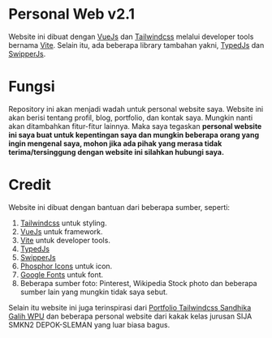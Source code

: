 # Personal Web v2.1 

Website ini dibuat dengan [VueJs](https://vuejs.org/) dan [Tailwindcss](https://tailwindcss.com) melalui developer tools bernama [Vite](https://vite.dev). Selain itu, ada beberapa library tambahan yakni, [TypedJs](https://mattboldt.com/demos/typed-js/) dan [SwipperJs](https://swiperjs.com/).
 
 # Fungsi
 Repository ini akan menjadi wadah untuk personal website saya. Website ini akan berisi tentang profil, blog, portfolio, dan kontak saya. Mungkin nanti akan ditambahkan fitur-fitur lainnya. Maka saya tegaskan <strong>personal website ini saya buat untuk kepentingan saya dan mungkin beberapa orang yang ingin mengenal saya, mohon jika ada pihak yang merasa tidak terima/tersinggung dengan website ini silahkan hubungi saya.</strong>

# Credit
Website ini dibuat dengan bantuan dari beberapa sumber, seperti:
1. [Tailwindcss](https://tailwindcss.com) untuk styling.
2. [VueJs](https://vuejs.org/) untuk framework.
3. [Vite](https://vite.dev) untuk developer tools.
4. [TypedJs](https://mattboldt.com/demos/typed-js/)
5. [SwipperJs](https://swiperjs.com/)
6. [Phosphor Icons](https://phosphoricons.com/) untuk icon.
7. [Google Fonts](https://fonts.google.com/) untuk font.
8. Beberapa sumber foto: Pinterest, Wikipedia Stock photo dan beberapa sumber lain yang mungkin tidak saya sebut.

Selain itu website ini juga terinspirasi dari [Portfolio Tailwindcss Sandhika Galih WPU](https://github.com/sandhikagalih/portfolio-tailwind-css) dan beberapa personal website dari kakak kelas jurusan SIJA SMKN2 DEPOK-SLEMAN yang luar biasa bagus. 